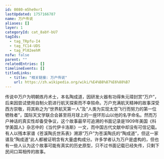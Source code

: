 ```yaml
---
id: 0080-m5he9xr1
lastUpdated: 1757166787
name: 万户传说
aliases: []
layer: 1
categoryId: cat_8abY-bU7
tagIds:
  - tag_TRpfu-I4
  - tag_fC14-UDS
  - tag_Pl02eehM
nsfw: false
parent: ""
relatedEntries: []
timelineEvents: []
titledLinks:
  - title: "相关链接: 万户传说"
    url: https://zh.wikipedia.org/wiki/%E4%B8%87%E6%88%B7
---
```


传说中万户为明朝炼丹术士，本名陶成道，因研发火器有功得朱元璋封赏“万户”，后来因尝试使用自制火箭进行航天探索而不幸殒命。万户充满航天精神的故事深受西方崇敬，将其称之为“世界航天第一人”及“人类为实现太空飞行而努力的第一位牺牲者”，国际天文学联合会甚至将月球上的一座环形山以他的名字命名。然而万户神话的真实性却备受争议，这个故事最早可追溯的书面记录是1909年美国《科学美国人》杂志中的《当代伊卡洛斯》一文，而中国古代文献中却没有可信记载。有人以残本家谱《苍溪陶氏世系表》溯源“万户”为苍溪陶氏的“陶成道”，但这一家谱及“陶成道”此人都被证明含有大量虚构成分。许多学者认为万户是虚构的，但也有一些人认为这个故事可能有真实的历史原型，只不过书面记载已经失传，只剩下民间口耳相传的故事。